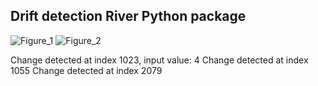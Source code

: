 
## Drift detection River Python package


![Figure_1](https://user-images.githubusercontent.com/15192194/206719331-6eed76c5-9101-4a55-99f3-510342f88420.png)
![Figure_2](https://user-images.githubusercontent.com/15192194/206719337-a30091da-abb1-4050-b1d9-87eb908028fc.png)


Change detected at index 1023, input value: 4
Change detected at index 1055
Change detected at index 2079

